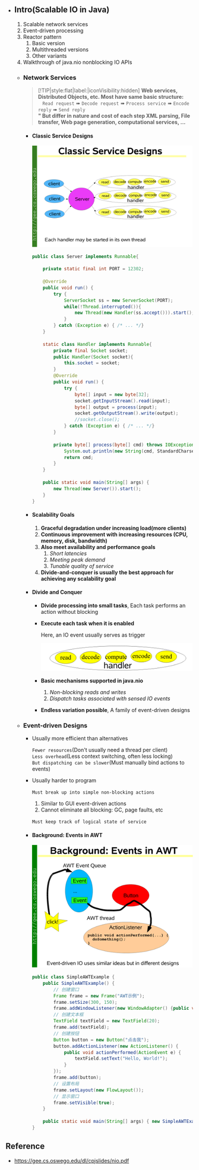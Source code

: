 * ## Intro(Scalable IO in Java)

    1. Scalable network services
    2. Event-driven processing
    3. Reactor pattern
        1. Basic version
        2. Multithreaded versions
        3. Other variants
    4. Walkthrough of java.nio nonblocking IO APIs

    + ### Network Services

        > [!TIP|style:flat|label:|iconVisibility:hidden] **Web services, Distributed Objects, etc. Most have same basic structure:**
        <br>&nbsp;&nbsp;&nbsp;`Read request` ➠ `Decode request` ➠ `Process service` ➠ `Encode reply` ➠ `Send reply`
        <br>**" But differ in nature and cost of each step XML parsing, File transfer, Web page generation, computational services, ...**

        - #### Classic Service Designs

            <!-- panels:start -->
            <!-- div:left-panel-50 -->
            ![](/.images/doc/base/io/nio/scalable-io-in-java/siij-01-classic.png 'Classic Service Designs :size=100% :align=center')

            <!-- div:right-panel-50 -->
            ```java
            public class Server implements Runnable{

                private static final int PORT = 12302;

                @Override
                public void run() {
                    try {
                        ServerSocket ss = new ServerSocket(PORT);
                        while(!Thread.interrupted()){
                            new Thread(new Handler(ss.accept())).start();
                        }
                    } catch (Exception e) { /* ... */}
                }

                static class Handler implements Runnable{
                    private final Socket socket;
                    public Handler(Socket socket){
                        this.socket = socket;
                    }
                    @Override
                    public void run() {
                        try {
                            byte[] input = new byte[32];
                            socket.getInputStream().read(input);
                            byte[] output = process(input);
                            socket.getOutputStream().write(output);
                            //socket.close();
                        } catch (Exception e) { /* ... */}
                    }

                    private byte[] process(byte[] cmd) throws IOException{
                        System.out.println(new String(cmd, StandardCharsets.UTF_8));
                        return cmd;
                    }
                }

                public static void main(String[] args) {
                    new Thread(new Server()).start();
                }
            }
            ```
            <!-- panels:end -->
        
        - #### Scalability Goals

            1. **Graceful degradation under increasing load(more clients)**
            2. **Continuous improvement with increasing resources (CPU, memory, disk, bandwidth)**
            3. **Also meet availability and performance goals**
                1. *Short latencies*
                2. *Meeting peak demand*
                3. *Tunable quality of service*
            4. **Divide-and-conquer is usually the best approach for achieving any scalability goal**

        - #### Divide and Conquer
            
            * __Divide processing into small tasks__, Each task performs an action without blocking
            * __Execute each task when it is enabled__
            
                Here, an IO event usually serves as trigger

                ![](/.images/doc/base/io/nio/scalable-io-in-java/siij-02-each-task.png ':size=40%')
            * __Basic mechanisms supported in java.nio__
                1. _Non-blocking reads and writes_
                2. _Dispatch tasks associated with sensed IO events_
            * __Endless variation possible__, A family of event-driven designs

    + ### Event-driven Designs

        * Usually more efficient than alternatives

            `Fewer resources`(Don't usually need a thread per client)
            <br>`Less overhead`(Less context switching, often less locking)
            <br>`But dispatching can be slower`(Must manually bind actions to events)

        * Usually harder to program

            `Must break up into simple non-blocking actions`
            
            1. Similar to GUI event-driven actions
            2. Cannot eliminate all blocking: GC, page faults, etc
        

            `Must keep track of logical state of service`

        * #### Background: Events in AWT

            <!-- panels:start -->
            <!-- div:left-panel-50 -->
            ![](/.images/doc/base/io/nio/scalable-io-in-java/siij-03-event-in-AWT.png ':size=100%')
            <!-- div:right-panel-50 -->
            ```java
            public class SimpleAWTExample {
                public SimpleAWTExample() {
                    // 创建窗口
                    Frame frame = new Frame("AWT示例");
                    frame.setSize(300, 150);
                    frame.addWindowListener(new WindowAdapter() {public void windowClosing(WindowEvent e) { System.exit(0);}});
                    // 创建文本框
                    TextField textField = new TextField(20);
                    frame.add(textField);
                    // 创建按钮
                    Button button = new Button("点击我");
                    button.addActionListener(new ActionListener() {
                        public void actionPerformed(ActionEvent e) {
                            textField.setText("Hello, World!");
                        }
                    });
                    frame.add(button);
                    // 设置布局
                    frame.setLayout(new FlowLayout());
                    // 显示窗口
                    frame.setVisible(true);
                }

                public static void main(String[] args) { new SimpleAWTExample();}
            }
            ```
            <!-- panels:end -->

## Reference
* https://gee.cs.oswego.edu/dl/cpjslides/nio.pdf
